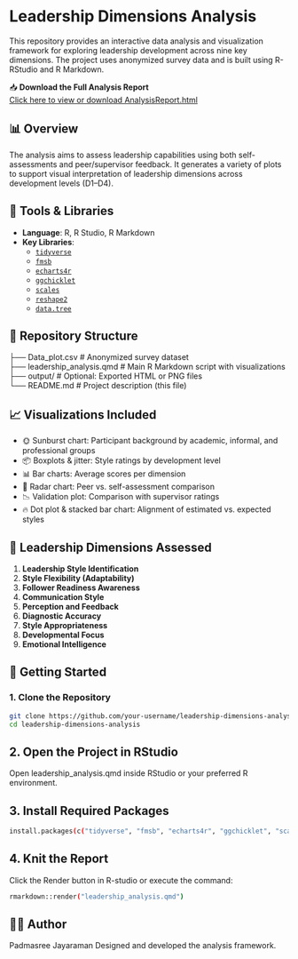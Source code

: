 # Leadership Dimensions Analysis

This repository provides an interactive data analysis and visualization framework for exploring leadership development across nine key dimensions. The project uses anonymized survey data and is built using R- RStudio and R Markdown.

📥 **Download the Full Analysis Report**  
[Click here to view or download AnalysisReport.html](output/AnalysisReport.html)

## 📊 Overview

The analysis aims to assess leadership capabilities using both self-assessments and peer/supervisor feedback. It generates a variety of plots to support visual interpretation of leadership dimensions across development levels (D1–D4).

## 🔧 Tools & Libraries

- **Language**: R, R Studio, R Markdown
- **Key Libraries**:
  - [`tidyverse`](https://www.tidyverse.org/)
  - [`fmsb`](https://cran.r-project.org/web/packages/fmsb/)
  - [`echarts4r`](https://github.com/JohnCoene/echarts4r)
  - [`ggchicklet`](https://github.com/hrbrmstr/ggchicklet)
  - [`scales`](https://cran.r-project.org/web/packages/scales/)
  - [`reshape2`](https://cran.r-project.org/web/packages/reshape2/)
  - [`data.tree`](https://cran.r-project.org/web/packages/data.tree/)

## 📁 Repository Structure
├── Data_plot.csv # Anonymized survey dataset  
├── leadership_analysis.qmd # Main R Markdown script with visualizations  
├── output/ # Optional: Exported HTML or PNG files  
└── README.md # Project description (this file)  


## 📈 Visualizations Included

- 🌞 Sunburst chart: Participant background by academic, informal, and professional groups
- 📦 Boxplots & jitter: Style ratings by development level
- 📊 Bar charts: Average scores per dimension
- 🧭 Radar chart: Peer vs. self-assessment comparison
- 📉 Validation plot: Comparison with supervisor ratings
- 🔥 Dot plot & stacked bar chart: Alignment of estimated vs. expected styles

## 🧠 Leadership Dimensions Assessed

1. **Leadership Style Identification**
2. **Style Flexibility (Adaptability)**
3. **Follower Readiness Awareness**
4. **Communication Style**
5. **Perception and Feedback**
6. **Diagnostic Accuracy**
7. **Style Appropriateness**
8. **Developmental Focus**
9. **Emotional Intelligence**

## 🚀 Getting Started

### 1. Clone the Repository

```bash
git clone https://github.com/your-username/leadership-dimensions-analysis.git
cd leadership-dimensions-analysis
```

## 2. Open the Project in RStudio
Open leadership_analysis.qmd inside RStudio or your preferred R environment.

## 3. Install Required Packages
```bash
install.packages(c("tidyverse", "fmsb", "echarts4r", "ggchicklet", "scales", "reshape2", "data.tree"))
```
## 4. Knit the Report
Click the Render button in R-studio or execute the command:
```bash
rmarkdown::render("leadership_analysis.qmd")
```

## 👩‍💻 Author
Padmasree Jayaraman
Designed and developed the analysis framework.
